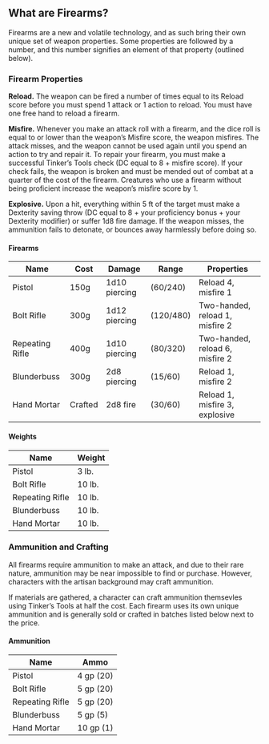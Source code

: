 ## What are Firearms?
Firearms are a new and volatile technology, and as such bring their own unique set of weapon properties. Some properties are followed by a number, and this number signifies an element of that property (outlined below).

### Firearm Properties
**Reload.** The weapon can be fired a number of times equal to its Reload score before you must spend 1 attack or 1 action to reload. You must have one free hand to reload a firearm.

**Misfire.** Whenever you make an attack roll with a firearm, and the dice roll is equal to or lower than the weapon’s Misfire score, the weapon misfires. The attack misses, and the weapon cannot be used again until you spend an action to try and repair it. To repair your firearm, you must make a successful Tinker’s Tools check (DC equal to 8 + misfire score). If your check fails, the weapon is broken and must be mended out of combat at a quarter of the cost of the firearm. Creatures who use a firearm without being proficient increase the weapon’s misfire score by 1.

**Explosive.** Upon a hit, everything within 5 ft of the target must make a Dexterity saving throw (DC equal to 8 + your proficiency bonus + your Dexterity modifier) or suffer 1d8 fire damage. If the weapon misses, the ammunition fails to detonate, or bounces away harmlessly before doing so.

#### Firearms
| Name            | Cost    | Damage        | Range     | Properties                      |
|-----------------|---------|---------------|-----------|---------------------------------|
| Pistol          | 150g    | 1d10 piercing | (60/240)  | Reload 4, misfire 1             |
| Bolt Rifle      | 300g    | 1d12 piercing | (120/480) | Two-handed, reload 1, misfire 2 |
| Repeating Rifle | 400g    | 1d10 piercing | (80/320)  | Two-handed, reload 6, misfire 2 |
| Blunderbuss     | 300g    | 2d8 piercing  | (15/60)   | Reload 1, misfire 2             |
| Hand Mortar     | Crafted | 2d8 fire      | (30/60)   | Reload 1, misfire 3, explosive  |

#### Weights
| Name            | Weight |
|-----------------|--------|
| Pistol          | 3 lb.  |
| Bolt Rifle      | 10 lb. |
| Repeating Rifle | 10 lb. |
| Blunderbuss     | 10 lb. |
| Hand Mortar     | 10 lb. |

### Ammunition and Crafting
All firearms require ammunition to make an attack, and due to their rare nature, ammunition may be near impossible to find or purchase. However, characters with the artisan background may craft ammunition.

If materials are gathered, a character can craft ammunition themsevles using Tinker’s Tools at half the cost. Each firearm uses its own unique ammunition and is generally sold or crafted in batches listed below next to the price.

#### Ammunition
| Name            | Ammo      |
|-----------------|-----------|
| Pistol          | 4 gp (20) |
| Bolt Rifle      | 5 gp (20) |
| Repeating Rifle | 5 gp (20) |
| Blunderbuss     | 5 gp (5)  |
| Hand Mortar     | 10 gp (1) |